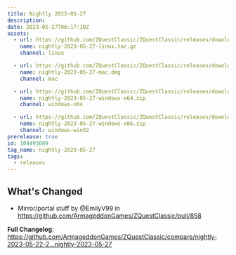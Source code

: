 ```yaml
---
title: Nightly 2023-05-27
description: 
date: 2023-05-27T06:17:10Z
assets: 
  - url: https://github.com/ZQuestClassic/ZQuestClassic/releases/download/nightly-2023-05-27/nightly-2023-05-27-linux.tar.gz
    name: nightly-2023-05-27-linux.tar.gz
    channel: linux

  - url: https://github.com/ZQuestClassic/ZQuestClassic/releases/download/nightly-2023-05-27/nightly-2023-05-27-mac.dmg
    name: nightly-2023-05-27-mac.dmg
    channel: mac

  - url: https://github.com/ZQuestClassic/ZQuestClassic/releases/download/nightly-2023-05-27/nightly-2023-05-27-windows-x64.zip
    name: nightly-2023-05-27-windows-x64.zip
    channel: windows-x64

  - url: https://github.com/ZQuestClassic/ZQuestClassic/releases/download/nightly-2023-05-27/nightly-2023-05-27-windows-x86.zip
    name: nightly-2023-05-27-windows-x86.zip
    channel: windows-win32
prerelease: true
id: 104493689
tag_name: nightly-2023-05-27
tags:
  - releases
---
```


## What's Changed
* Mirror/portal stuff by @EmilyV99 in https://github.com/ArmageddonGames/ZQuestClassic/pull/858


**Full Changelog**: https://github.com/ArmageddonGames/ZQuestClassic/compare/nightly-2023-05-22-2...nightly-2023-05-27

